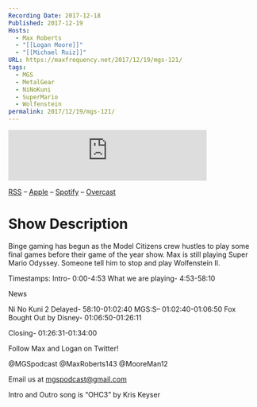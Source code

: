 ```yaml
---
Recording Date: 2017-12-18
Published: 2017-12-19
Hosts:
  - Max Roberts
  - "[[Logan Moore]]"
  - "[[Michael Ruiz]]"
URL: https://maxfrequency.net/2017/12/19/mgs-121/
tags:
  - MGS
  - MetalGear
  - NiNoKuni
  - SuperMario
  - Wolfenstein
permalink: 2017/12/19/mgs-121/
---
```

<iframe src="https://podcasters.spotify.com/pod/show/millennialgamingspeak/embed/episodes/Episode-121-End-of-the-Year-Shuffle-e1adhq7/a-a6ts41d" height="102px" width="400px" frameborder="0" scrolling="no"></iframe>

[RSS](https://anchor.fm/s/74aa3858/podcast/rss) – [Apple](https://podcasts.apple.com/us/podcast/episode-3-gdc-wrap-up/id1000915981?i=1000542222515) – [Spotify](https://open.spotify.com/episode/7wePXT4Bt22LWifVLx3n8y) – [Overcast](https://overcast.fm/+EtIgeWxEU)
# Show Description

Binge gaming has begun as the Model Citizens crew hustles to play some final games before their game of the year show. Max is still playing Super Mario Odyssey. Someone tell him to stop and play Wolfenstein II.

Timestamps:
Intro- 0:00-4:53
What we are playing- 4:53-58:10

News

Ni No Kuni 2 Delayed- 58:10-01:02:40
MGS:S– 01:02:40-01:06:50
Fox Bought Out by Disney- 01:06:50-01:26:11

Closing- 01:26:31-01:34:00

Follow Max and Logan on Twitter!

@MGSpodcast
@MaxRoberts143
@MooreMan12

Email us at mgspodcast@gmail.com

Intro and Outro song is “OHC3” by Kris Keyser
